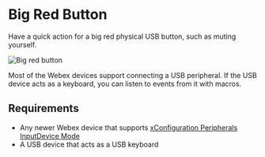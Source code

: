 # Big Red Button

Have a quick action for a big red physical USB button, such as muting yourself.

![Big red button](https://hackster.imgix.net/uploads/cover_image/file/38674/Big_Red_Button.jpg?auto=compress&w=900&h=675&fit=min&fm=jpg)

Most of the Webex devices support connecting a USB peripheral. If the USB device acts as a keyboard, you can listen to events from it with macros.

## Requirements

* Any newer Webex device that supports [xConfiguration Peripherals InputDevice Mode](https://roomos.cisco.com/xapi/Configuration.Peripherals.InputDevice.Mode/)
* A USB device that acts as a USB keyboard
